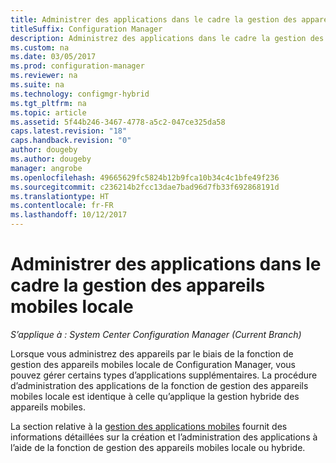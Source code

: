 ```yaml
---
title: Administrer des applications dans le cadre la gestion des appareils mobiles locale
titleSuffix: Configuration Manager
description: Administrez des applications dans le cadre la gestion des appareils mobiles locale.
ms.custom: na
ms.date: 03/05/2017
ms.prod: configuration-manager
ms.reviewer: na
ms.suite: na
ms.technology: configmgr-hybrid
ms.tgt_pltfrm: na
ms.topic: article
ms.assetid: 5f44b246-3467-4778-a5c2-047ce325da58
caps.latest.revision: "18"
caps.handback.revision: "0"
author: dougeby
ms.author: dougeby
manager: angrobe
ms.openlocfilehash: 49665629fc5824b12b9fca10b34c4c1bfe49f236
ms.sourcegitcommit: c236214b2fcc13dae7bad96d7fb33f692868191d
ms.translationtype: HT
ms.contentlocale: fr-FR
ms.lasthandoff: 10/12/2017
---
```

# <a name="manage-applications-for-on-premises-mobile-device-management"></a>Administrer des applications dans le cadre la gestion des appareils mobiles locale

*S’applique à : System Center Configuration Manager (Current Branch)*

Lorsque vous administrez des appareils par le biais de la fonction de gestion des appareils mobiles locale de Configuration Manager, vous pouvez gérer certains types d’applications supplémentaires. La procédure d’administration des applications de la fonction de gestion des appareils mobiles locale est identique à celle qu’applique la gestion hybride des appareils mobiles.

La section relative à la [gestion des applications mobiles](management-tasks-applications.md) fournit des informations détaillées sur la création et l’administration des applications à l’aide de la fonction de gestion des appareils mobiles locale ou hybride.
